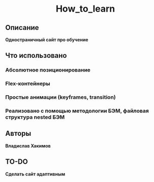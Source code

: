 <h1 align="center">How_to_learn</h1>



## Описание

**Одностраничный сайт про обучение**

<p align="center"></p>

## Что использовано

### Абсолютное позиционирование
### Flex-контейнеры
### Простые анимации (keyframes, transition)
### Реализовано с помощью методологии БЭМ, файловая структура nested БЭМ


## Авторы

**Владислав Хакимов**

## TO-DO

**Сделать сайт адаптивным**
